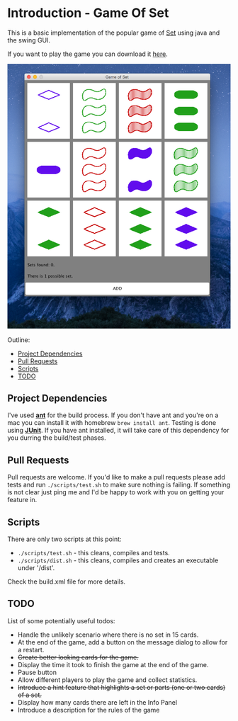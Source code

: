 # Introduction - Game Of Set
This is a basic implementation of the popular game of [Set](https://goo.gl/uyBVMl) using java and the swing GUI.

If you want to play the game you can download it [here](https://github.com/mlpinit/GameOfSet/blob/master/dist/GameOfSet-20170404.jar).

![Game Of Set Screenshot](/screenshot.png)

Outline:

* [Project Dependencies](#project-dependencies)
* [Pull Requests](#pull-requests)
* [Scripts](#scripts)
* [TODO](#todo)

## Project Dependencies
 
I've used **[ant](http://ant.apache.org/)** for the build process. If you don't have ant and you're on a mac you can install it with homebrew ``brew install ant``. Testing is done using **[JUnit](http://junit.org/junit4/)**. If you have ant installed, it will take care of this dependency for you durring the build/test phases.

## Pull Requests

Pull requests are welcome. If you'd like to make a pull requests please add tests and run ``./scripts/test.sh`` to make sure nothing is failing. If something is not clear just ping me and I'd be happy to work with you on getting your feature in.

## Scripts

There are only two scripts at this point: 

* ``./scripts/test.sh`` - this cleans, compiles and tests.
* ``./scripts/dist.sh`` - this cleans, compiles and creates an executable under '/dist'.

Check the build.xml file for more details.

## TODO

List of some potentially useful todos:

* Handle the unlikely scenario where there is no set in 15 cards.
* At the end of the game, add a button on the message dialog to allow for a
  restart.
* ~~Create better looking cards for the game.~~
* Display the time it took to finish the game at the end of the game.
* Pause button
* Allow different players to play the game and collect statistics.
* ~~Introduce a hint feature that highlights a set or parts (one or two cards) of a set.~~
* Display how many cards there are left in the Info Panel
* Introduce a description for the rules of the game
